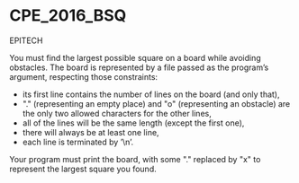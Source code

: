 # CPE_2016_BSQ

EPITECH

You must find the largest possible square on a board while avoiding obstacles.
The board is represented by a file passed as the program’s argument, respecting those constraints:
- its first line contains the number of lines on the board (and only that),
- "." (representing an empty place) and "o" (representing an obstacle) are the only two allowed characters for the
other lines,
- all of the lines will be the same length (except the first one),
- there will always be at least one line,
- each line is terminated by ’\n’.

Your program must print the board, with some "." replaced by "x" to represent the largest square you found.
